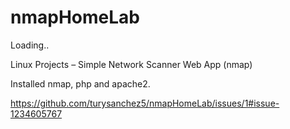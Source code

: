 # nmapHomeLab

Loading..

Linux Projects – Simple Network Scanner Web App (nmap)

Installed nmap, php and apache2.

https://github.com/turysanchez5/nmapHomeLab/issues/1#issue-1234605767

